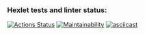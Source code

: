 ### Hexlet tests and linter status:

[![Actions Status](https://github.com/illdv/php-project-45/actions/workflows/hexlet-check.yml/badge.svg)](https://github.com/illdv/php-project-45/actions)
[![Maintainability](https://api.codeclimate.com/v1/badges/d91dcd51f9df6e8d2ac3/maintainability)](https://codeclimate.com/github/illdv/php-project-45/maintainability)
[![asciicast](https://asciinema.org/a/D4NbBjAa3Mi4dIimcrOAMb8RY.svg)](https://asciinema.org/a/D4NbBjAa3Mi4dIimcrOAMb8RY)
